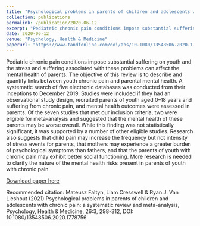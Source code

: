 ```yaml
---
title: "Psychological problems in parents of children and adolescents with chronic pain: a systematic review and meta-analysis"
collection: publications
permalink: /publication/2020-06-12
excerpt: "Pediatric chronic pain conditions impose substantial suffering on youth and the stress and suffering associated with these problems can affect the mental health of parents. The objective of this review is to describe and quantify links between youth chronic pain and parental mental health. A systematic search of five electronic databases was conducted from their inceptions to December 2019. Studies were included if they had an observational study design, recruited parents of youth aged 0–18 years and suffering from chronic pain, and mental health outcomes were assessed in parents. Of the seven studies that met our inclusion criteria, two were eligible for meta-analysis and suggested that the mental health of these parents may be worse overall. While this finding was not statistically significant, it was supported by a number of other eligible studies. Research also suggests that child pain may increase the frequency but not intensity of stress events for parents, that mothers may experience a greater burden of psychological symptoms than fathers, and that the parents of youth with chronic pain may exhibit better social functioning. More research is needed to clarify the nature of the mental health risks present in parents of youth with chronic pain."
date: 2020-06-12
venue: "Psychology, Health & Medicine"
paperurl: "https://www.tandfonline.com/doi/abs/10.1080/13548506.2020.1778756"
---
```


Pediatric chronic pain conditions impose substantial suffering on youth and the stress and suffering associated with these problems can affect the mental health of parents. The objective of this review is to describe and quantify links between youth chronic pain and parental mental health. A systematic search of five electronic databases was conducted from their inceptions to December 2019. Studies were included if they had an observational study design, recruited parents of youth aged 0–18 years and suffering from chronic pain, and mental health outcomes were assessed in parents. Of the seven studies that met our inclusion criteria, two were eligible for meta-analysis and suggested that the mental health of these parents may be worse overall. While this finding was not statistically significant, it was supported by a number of other eligible studies. Research also suggests that child pain may increase the frequency but not intensity of stress events for parents, that mothers may experience a greater burden of psychological symptoms than fathers, and that the parents of youth with chronic pain may exhibit better social functioning. More research is needed to clarify the nature of the mental health risks present in parents of youth with chronic pain.

[Download paper here](https://www.tandfonline.com/doi/abs/10.1080/13548506.2020.1778756)

Recommended citation: Mateusz Faltyn, Liam Cresswell & Ryan J. Van Lieshout (2021) Psychological problems in parents of children and adolescents with chronic pain: a systematic review and meta-analysis, Psychology, Health & Medicine, 26:3, 298-312, DOI: 10.1080/13548506.2020.1778756
